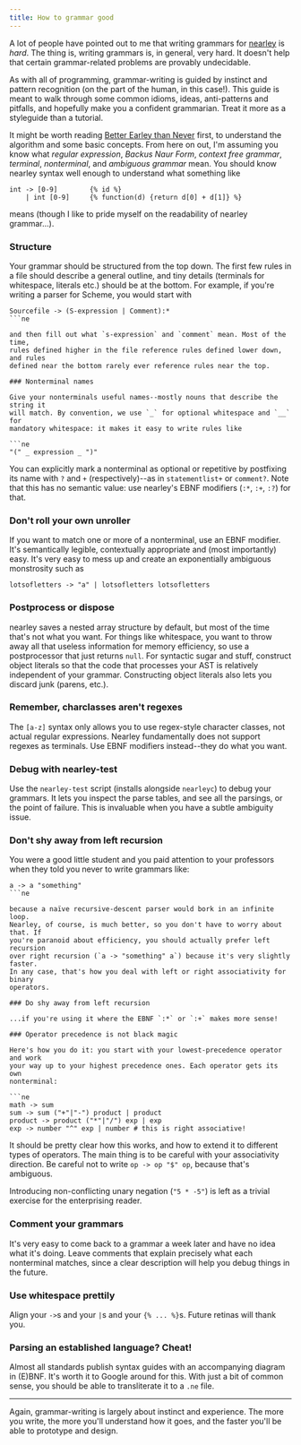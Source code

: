 ```yaml
---
title: How to grammar good
---
```


A lot of people have pointed out to me that writing grammars for
[nearley](http://hardmath123.github.io/nearley/) is *hard*. The thing is,
writing grammars is, in general, very hard. It doesn't help that certain
grammar-related problems are provably undecidable.

As with all of programming, grammar-writing is guided by instinct and pattern
recognition (on the part of the human, in this case!). This guide is meant to
walk through some common idioms, ideas, anti-patterns and pitfalls, and
hopefully make you a confident grammarian. Treat it more as a styleguide than a
tutorial.

It might be worth reading [Better Earley than
Never](http://hardmath123.github.io/earley.html) first, to understand the
algorithm and some basic concepts. From here on out, I'm assuming you know what
*regular expression*, *Backus Naur Form*, *context free grammar*, *terminal*,
*nonterminal*, and *ambiguous grammar* mean. You should know nearley syntax
well enough to understand what something like

```ne
int -> [0-9]        {% id %}
    | int [0-9]     {% function(d) {return d[0] + d[1]} %}
```

means (though I like to pride myself on the readability of nearley grammar...).

### Structure

Your grammar should be structured from the top down. The first few rules in a
file should describe a general outline, and tiny details (terminals for
whitespace, literals etc.) should be at the bottom. For example, if you're
writing a parser for Scheme, you would start with

```ne
Sourcefile -> (S-expression | Comment):*
```ne

and then fill out what `s-expression` and `comment` mean. Most of the time,
rules defined higher in the file reference rules defined lower down, and rules
defined near the bottom rarely ever reference rules near the top.

### Nonterminal names

Give your nonterminals useful names--mostly nouns that describe the string it
will match. By convention, we use `_` for optional whitespace and `__` for
mandatory whitespace: it makes it easy to write rules like

```ne
"(" _ expression _ ")"
```

You can explicitly mark a nonterminal as optional or repetitive by postfixing
its name with `?` and `+` (respectively)--as in `statementlist+` or `comment?`.
Note that this has no semantic value: use nearley's EBNF modifiers (`:*`, `:+`,
`:?`) for that.

### Don't roll your own unroller

If you want to match one or more of a nonterminal, use an EBNF modifier. It's
semantically legible, contextually appropriate and (most importantly) easy.
It's very easy to mess up and create an exponentially ambiguous monstrosity
such as

```ne
lotsofletters -> "a" | lotsofletters lotsofletters
```

### Postprocess or dispose

nearley saves a nested array structure by default, but most of the time that's
not what you want. For things like whitespace, you want to throw away all that
useless information for memory efficiency, so use a postprocessor that just
returns `null`. For syntactic sugar and stuff, construct object literals so
that the code that processes your AST is relatively independent of your
grammar. Constructing object literals also lets you discard junk (parens,
etc.).

### Remember, charclasses aren't regexes

The `[a-z]` syntax only allows you to use regex-style character classes, not
actual regular expressions. Nearley fundamentally does not support regexes as
terminals. Use EBNF modifiers instead--they do what you want.

### Debug with nearley-test

Use the `nearley-test` script (installs alongside `nearleyc`) to debug your
grammars. It lets you inspect the parse tables, and see all the parsings, or
the point of failure. This is invaluable when you have a subtle ambiguity
issue.

### Don't shy away from left recursion

You were a good little student and you paid attention to your professors when
they told you never to write grammars like:

```ne
a -> a "something"
```ne

because a naïve recursive-descent parser would bork in an infinite loop.
Nearley, of course, is much better, so you don't have to worry about that. If
you're paranoid about efficiency, you should actually prefer left recursion
over right recursion (`a -> "something" a`) because it's very slightly faster.
In any case, that's how you deal with left or right associativity for binary
operators.

### Do shy away from left recursion

...if you're using it where the EBNF `:*` or `:+` makes more sense!

### Operator precedence is not black magic

Here's how you do it: you start with your lowest-precedence operator and work
your way up to your highest precedence ones. Each operator gets its own
nonterminal:

```ne
math -> sum
sum -> sum ("+"|"-") product | product
product -> product ("*"|"/") exp | exp
exp -> number "^" exp | number # this is right associative!
```

It should be pretty clear how this works, and how to extend it to different
types of operators. The main thing is to be careful with your associativity
direction. Be careful not to write `op -> op "$" op`, because that's ambiguous.

Introducing non-conflicting unary negation (`"5 * -5"`) is left as a trivial
exercise for the enterprising reader.

### Comment your grammars

It's very easy to come back to a grammar a week later and have no idea what
it's doing. Leave comments that explain precisely what each nonterminal
matches, since a clear description will help you debug things in the future.

### Use whitespace prettily

Align your `->`s and your `|`s and your `{% ... %}`s. Future retinas will thank
you.

### Parsing an established language? Cheat!

Almost all standards publish syntax guides with an accompanying diagram in
(E)BNF. It's worth it to Google around for this. With just a bit of common
sense, you should be able to transliterate it to a `.ne` file.

---

Again, grammar-writing is largely about instinct and experience. The more you
write, the more you'll understand how it goes, and the faster you'll be able to
prototype and design.
